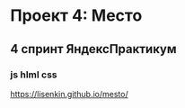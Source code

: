 # Проект 4: Место

## 4 спринт ЯндексПрактикум

###  js hlml css

https://lisenkin.github.io/mesto/ 

